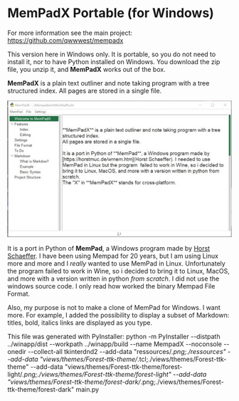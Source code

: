 # MemPadX Portable (for Windows)

For more information see the main project:
 https://github.com/qwwwest/mempadx

This version here in Windows only.
It is portable, so you do not need to install it, nor to have Python installed on Windows.
You download the zip file, you unzip it, and **MemPadX** works out of the box.


**MemPadX** is a plain text outliner and note taking program with a tree structured index. 
All pages are stored in a single file.

 ![MemPadX](mempadx.jpg)

It is a port in Python of **MemPad**, a Windows program made by [Horst Schaeffer](https://horstmuc.de/wmem.htm). I have been using Mempad for 20 years, but I am using Linux more and more and I *really*  wanted to use MemPad in Linux. Unfortunately the program  failed to work in Wine, so i decided to bring it to Linux, MacOS, and more with a version written in python _from scratch_. I did not use the windows source code. I only read how worked the binary Mempad File Format.

Also, my purpose is not to make a clone of MemPad for Windows. I want more. For example, I added the possibility to display a subset of Markdown: titles, bold, italics links are displayed as you type.
 
This file was generated with PyInstaller:
python -m PyInstaller --distpath ../winapp/dist --workpath  ../winapp/build --name MempadX --noconsole --onedir --collect-all tkinterdnd2  --add-data "ressources/*.png;./ressources" --add-data "views/themes/Forest-ttk-theme/*.tcl;./views/themes/Forest-ttk-theme" --add-data "views/themes/Forest-ttk-theme/forest-light/*.png;./views/themes/Forest-ttk-theme/forest-light" --add-data "views/themes/Forest-ttk-theme/forest-dark/*.png;./views/themes/Forest-ttk-theme/forest-dark" main.py
 